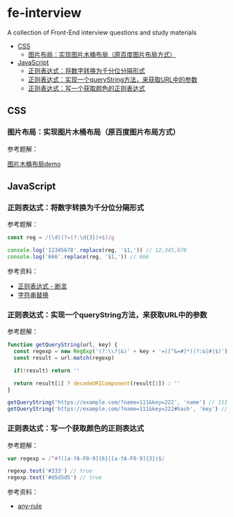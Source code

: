 # fe-interview
A collection of Front-End interview questions and study materials


* [CSS](#css)
  * [图片布局：实现图片木桶布局（原百度图片布局方式）](#图片布局实现图片木桶布局原百度图片布局方式)
* [JavaScript](#javascript)
  * [正则表达式：将数字转换为千分位分隔形式](#正则表达式将数字转换为千分位分隔形式)
  * [正则表达式：实现一个queryString方法，来获取URL中的参数](#正则表达式实现一个querystring方法来获取url中的参数)
  * [正则表达式：写一个获取颜色的正则表达式](#正则表达式写一个获取颜色的正则表达式)
  
## CSS
### 图片布局：实现图片木桶布局（原百度图片布局方式）
参考题解：

[图片木桶布局demo](https://github.com/AlisaLiCn/image-layout-demo)


## JavaScript
### 正则表达式：将数字转换为千分位分隔形式
参考题解：
```javascript
const reg = /(\d)(?=(?:\d{3})+$)/g

console.log('12345678'.replace(reg, '$1,')) // 12,345,678
console.log('666'.replace(reg, '$1,')) // 666
```

参考资料：
- [正则表达式 - 断言](https://developer.mozilla.org/zh-CN/docs/Web/JavaScript/Guide/Regular_Expressions/Assertions#%E5%85%B6%E4%BB%96%E6%96%AD%E8%A8%80)
- [字符串替换](https://developer.mozilla.org/zh-CN/docs/Web/JavaScript/Reference/Global_Objects/String/replace#%E4%BD%BF%E7%94%A8%E5%AD%97%E7%AC%A6%E4%B8%B2%E4%BD%9C%E4%B8%BA%E5%8F%82%E6%95%B0)

### 正则表达式：实现一个queryString方法，来获取URL中的参数
参考题解：
```javascript
function getQueryString(url, key) {
  const regexp = new RegExp('(?:\\?|&)' + key + '=([^&=#]*)(?:&|#|$)')
  const result = url.match(regexp)

  if(!result) return ''

  return result[1] ? decodeURIComponent(result[1]) : ''
}

getQueryString('https://example.com/?name=111&key=222', 'name') // 111
getQueryString('https://example.com/?name=111&key=222#hash', 'key') // 222
```

### 正则表达式：写一个获取颜色的正则表达式
参考题解：
```javascript
var regexp = /^#?([a-fA-F0-9]{6}|[a-fA-F0-9]{3})$/

regexp.test('#333') // true
regexp.test('#d5d5d5') // true
```

参考资料：
- [any-rule](https://github.com/any86/any-rule#16%E8%BF%9B%E5%88%B6%E9%A2%9C%E8%89%B2)
